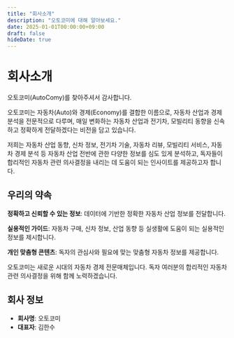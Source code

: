 ```yaml
---
title: "회사소개"
description: "오토코미에 대해 알아보세요."
date: 2025-01-01T00:00:00+09:00
draft: false
hideDate: true
---
```


# 회사소개

오토코미(AutoComy)를 찾아주셔서 감사합니다.

오토코미는 자동차(Auto)와 경제(Economy)를 결합한 이름으로, 자동차 산업과 경제 분석을 전문적으로 다루며, 매일 변화하는 자동차 산업과 전기차, 모빌리티 동향을 신속하고 정확하게 전달하겠다는 비전을 담고 있습니다.

저희는 자동차 산업 동향, 신차 정보, 전기차 기술, 자동차 리뷰, 모빌리티 서비스, 자동차 경제 분석 등 자동차 산업 전반에 관한 다양한 정보를 심도 있게 분석하고, 독자들이 합리적인 자동차 관련 의사결정을 내리는 데 도움이 되는 인사이트를 제공하고자 합니다.

## 우리의 약속

**정확하고 신뢰할 수 있는 정보**: 데이터에 기반한 정확한 자동차 산업 정보를 전달합니다.

**실용적인 가이드**: 자동차 구매, 신차 정보, 산업 동향 등 실생활에 도움이 되는 실용적인 정보를 제시합니다.

**개인 맞춤형 콘텐츠**: 독자의 관심사와 필요에 맞는 맞춤형 자동차 정보를 제공합니다.

오토코미는 새로운 시대의 자동차 경제 전문매체입니다. 독자 여러분의 합리적인 자동차 관련 의사결정을 위해 함께 노력하겠습니다.

## 회사 정보

- **회사명**: 오토코미
- **대표자**: 김한수
